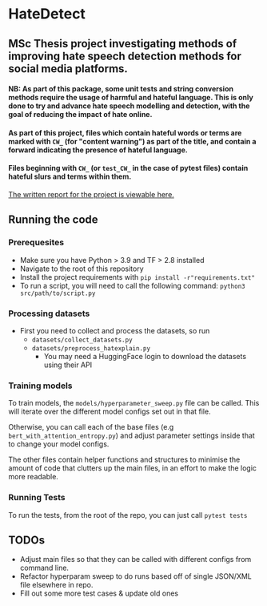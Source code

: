 # HateDetect
## MSc Thesis project investigating methods of improving hate speech detection methods for social media platforms.

#### NB: As part of this package, some unit tests and string conversion methods require the usage of harmful and hateful language. This is only done to try and advance hate speech modelling and detection, with the goal of reducing the impact of hate online.
#### As part of this project, files which contain hateful words or terms are marked with `CW_` (for "content warning") as part of the title, and contain a forward indicating the presence of hateful language.
#### Files beginning with `CW_` (or `test_CW_` in the case of pytest files) contain hateful slurs and terms within them.

[The written report for the project is viewable here.](https://github.com/E-Aho/HateDetect/blob/main/MainReport.pdf)

## Running the code
### Prerequesites
* Make sure you have Python > 3.9 and TF > 2.8 installed
* Navigate to the root of this repository
* Install the project requirements with ```pip install -r"requirements.txt"```
* To run a script, you will need to call the following command: `python3 src/path/to/script.py`

### Processing datasets
* First you need to collect and process the datasets, so run 
  * `datasets/collect_datasets.py`
  * `datasets/preprocess_hatexplain.py`
    * You may need a HuggingFace login to download the datasets using their API

### Training models
To train models, the `models/hyperparameter_sweep.py` file can be called. This will iterate over the different model configs set out in that file.

Otherwise, you can call each of the base files (e.g `bert_with_attention_entropy.py`) and adjust parameter settings inside that to change your model configs.

The other files contain helper functions and structures to minimise the amount of code that clutters up the main files, in an effort to make the logic more readable.

### Running Tests
To run the tests, from the root of the repo, you can just call 
```pytest tests```


## TODOs
* Adjust main files so that they can be called with different configs from command line.
* Refactor hyperparam sweep to do runs based off of single JSON/XML file elsewhere in repo.
* Fill out some more test cases & update old ones
